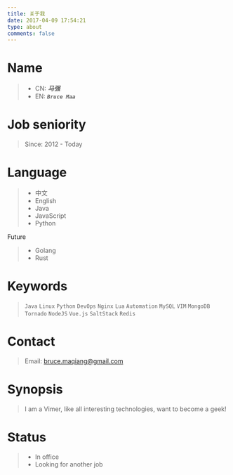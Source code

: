```yaml
---
title: 关于我
date: 2017-04-09 17:54:21
type: about
comments: false
---
```


# Name

> - CN: __*_马强_*__
> - EN: __*`Bruce Maa`*__

# Job seniority

> Since: 2012 - Today

# Language

> - 中文
> - English
> - Java
> - JavaScript
> - Python

Future

> - Golang
> - Rust

# Keywords

> `Java` `Linux` `Python` `DevOps` `Nginx` `Lua` `Automation` `MySQL` `VIM` `MongoDB` `Tornado` `NodeJS` `Vue.js` `SaltStack` `Redis`

# Contact

> Email: bruce.maqiang@gmail.com

# Synopsis

> I am a Vimer, like all interesting technologies, want to become a geek!

# Status

> - In office
> - Looking for another job
